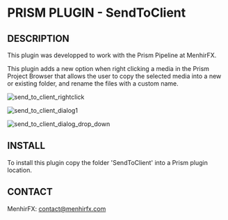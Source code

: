 # PRISM PLUGIN - SendToClient
## DESCRIPTION
  This plugin was developped to work with the Prism Pipeline at MenhirFX.
  
  This plugin adds a new option when right clicking a media in the Prism Project Browser that allows the user to copy the selected media into a new or existing folder, and rename the files with a custom name.
  
  ![send_to_client_rightclick](https://user-images.githubusercontent.com/72398192/186416056-aceaa940-acd3-4bf0-98e3-b686fffedb43.PNG)

  ![send_to_client_dialog1](https://user-images.githubusercontent.com/72398192/186416110-4e44a4f1-7bba-403e-affa-4733fad56c4b.PNG)

  ![send_to_client_dialog_drop_down](https://user-images.githubusercontent.com/72398192/186416131-647233d6-72ac-4aeb-a31e-88b20bcd106a.PNG)


## INSTALL
  To install this plugin copy the folder 'SendToClient' into a Prism plugin location.
  
## CONTACT
  MenhirFX: contact@menhirfx.com
